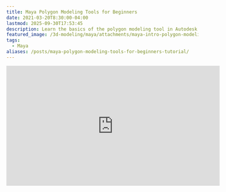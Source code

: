 ```yaml
---
title: Maya Polygon Modeling Tools for Beginners
date: 2021-03-20T8:30:00-04:00
lastmod: 2025-09-30T17:53:45
description: Learn the basics of the polygon modeling tool in Autodesk Maya
featured_image: /3d-modeling/maya/attachments/maya-intro-polygon-modeling-tools.jpg
tags:
  - Maya
aliases: /posts/maya-polygon-modeling-tools-for-beginners-tutorial/
---
```


<div class="iframe-16-9-container">
<iframe class="youTubeIframe" width="560" height="315" src="https://www.youtube.com/embed/eBEitxaRYQs?rel=0" title="YouTube video player" frameborder="0" allow="accelerometer; autoplay; clipboard-write; encrypted-media; gyroscope; picture-in-picture; web-share" referrerpolicy="strict-origin-when-cross-origin" allowfullscreen></iframe>
</div>
